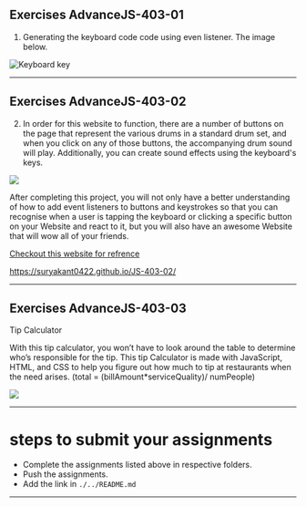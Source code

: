 ## Exercises AdvanceJS-403-01

1. Generating the keyboard code code using even listener. The image below.

![Keyboard key](./image/dom_min_project_keycode_day_3.2.gif)

<hr>


## Exercises AdvanceJS-403-02
2. In order for this website to function, there are a number of buttons on the page that represent the various drums in a standard drum set, and when you click on any of those buttons, the accompanying drum sound will play. 
Additionally, you can create sound effects using the keyboard's keys.

![](./image/drum-kit.png)

After completing this project, you will not only have a better understanding of how to add event listeners to buttons and keystrokes so that you can recognise when a user is tapping the keyboard or clicking a specific button on your Website and react to it, but you will also have an awesome Website that will wow all of your friends.

[Checkout this website for refrence ](https://shreyajaiswal11.github.io/Drum-Kit/)

https://suryakant0422.github.io/JS-403-02/

<hr>
	

## Exercises AdvanceJS-403-03
Tip Calculator

With this tip calculator, you won’t have to look around the table to determine who’s responsible for the tip. This tip Calculator is made with JavaScript, HTML, and CSS to help you figure out how much to tip at restaurants when the need arises. 
(total = (billAmount*serviceQuality)/ numPeople)

![](./image/tip1.png)
	
<hr>

# steps to submit your assignments

- Complete the assignments listed above in respective folders.
- Push the assignments.
- Add the link in ```./../README.md``` 

<hr>

